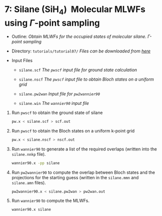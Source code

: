 # 7: Silane (SiH$_4$) &#151; Molecular MLWFs using $\Gamma$-point sampling

- Outline: *Obtain MLWFs for the occupied states of molecular silane.
    $\Gamma$-point sampling*

- Directory: `tutorials/tutorial07/` *Files can be downloaded from
    [here](https://github.com/wannier-developers/wannier90/tree/develop/tutorials/tutorial07)*

- Input Files

    - `silane.scf` *The `pwscf` input file for ground
        state calculation*

    - `silane.nscf` *The `pwscf` input file to obtain
        Bloch states on a uniform grid*

    - `silane.pw2wan` *Input file for `pw2wannier90`*

    - `silane.win` *The `wannier90` input file*

1. Run `pwscf` to obtain the ground state of silane

    ```bash title="Terminal"
    pw.x < silane.scf > scf.out
    ```

2. Run `pwscf` to obtain the Bloch states on a uniform
    k-point grid

    ```bash title="Terminal"
    pw.x < silane.nscf > nscf.out
    ```

3. Run `wannier90` to generate a list of the required overlaps (written
    into the `silane.nnkp` file).

    ```bash title="Terminal"
    wannier90.x -pp silane
    ```

4. Run `pw2wannier90` to compute the overlap between Bloch states and
    the projections for the starting guess (written in the `silane.mmn`
    and `silane.amn` files).

    ```bash title="Terminal"
    pw2wannier90.x < silane.pw2wan > pw2wan.out
    ```

5. Run `wannier90` to compute the MLWFs.

    ```bash title="Terminal"
    wannier90.x silane
    ```
